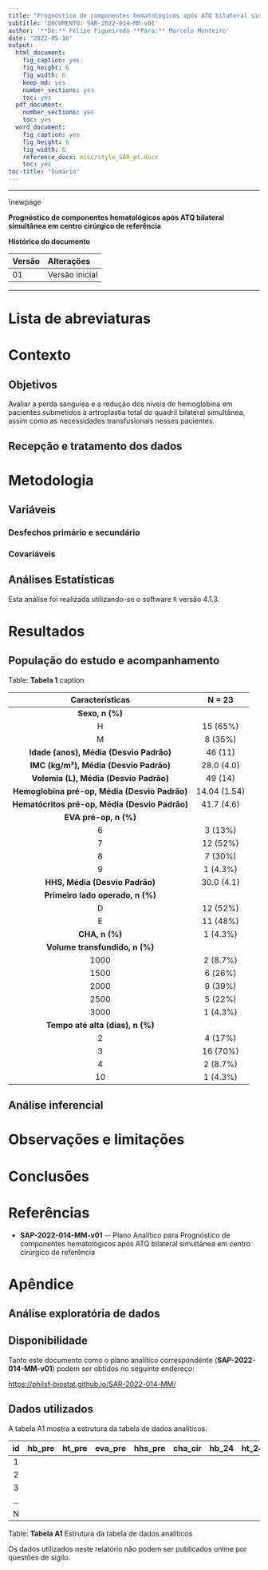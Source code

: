 ```yaml
---
title: "Prognóstico de componentes hematológicos após ATQ bilateral simultânea em centro cirúrgico de referência"
subtitle: 'DOCUMENTO: SAR-2022-014-MM-v01'
author: '**De:** Felipe Figueiredo **Para:** Marcelo Monteiro'
date: "2022-05-16"
output:
  html_document:
    fig_caption: yes
    fig_height: 6
    fig_width: 6
    keep_md: yes
    number_sections: yes
    toc: yes
  pdf_document:
    number_sections: yes
    toc: yes
  word_document:
    fig_caption: yes
    fig_height: 6
    fig_width: 6
    reference_docx: misc/style_SAR_pt.docx
    toc: yes
toc-title: "Sumário"
---
```




---

\newpage

**Prognóstico de componentes hematológicos após ATQ bilateral simultânea em centro cirúrgico de referência**

**Histórico do documento**


|Versão |Alterações     |
|:------|:--------------|
|01     |Versão inicial |



---

# Lista de abreviaturas

# Contexto

## Objetivos

Avaliar a perda sanguíea e a redução dos níveis de hemoglobina em pacientes submetidos à artroplastia total do quadril bilateral simultânea, assim como as necessidades transfusionais nesses pacientes.

## Recepção e tratamento dos dados

# Metodologia

## Variáveis

### Desfechos primário e secundário

### Covariáveis

## Análises Estatísticas

Esta análise foi realizada utilizando-se o software `R` versão 4.1.3.

# Resultados

## População do estudo e acompanhamento


Table: **Tabela 1** caption

|              **Características**               |  **N = 23**  |
|:----------------------------------------------:|:------------:|
|                __Sexo, n (%)__                 |              |
|                       H                        |   15 (65%)   |
|                       M                        |   8 (35%)    |
|    __Idade (anos), Média (Desvio Padrão)__     |   46 (11)    |
|     __IMC (kg/m²), Média (Desvio Padrão)__     |  28.0 (4.0)  |
|     __Volemia (L), Média (Desvio Padrão)__     |   49 (14)    |
| __Hemoglobina pré-op, Média (Desvio Padrão)__  | 14.04 (1.54) |
| __Hematócritos pré-op, Média (Desvio Padrão)__ |  41.7 (4.6)  |
|             __EVA pré-op, n (%)__              |              |
|                       6                        |   3 (13%)    |
|                       7                        |   12 (52%)   |
|                       8                        |   7 (30%)    |
|                       9                        |   1 (4.3%)   |
|         __HHS, Média (Desvio Padrão)__         |  30.0 (4.1)  |
|        __Primeiro lado operado, n (%)__        |              |
|                       D                        |   12 (52%)   |
|                       E                        |   11 (48%)   |
|                 __CHA, n (%)__                 |   1 (4.3%)   |
|         __Volume transfundido, n (%)__         |              |
|                      1000                      |   2 (8.7%)   |
|                      1500                      |   6 (26%)    |
|                      2000                      |   9 (39%)    |
|                      2500                      |   5 (22%)    |
|                      3000                      |   1 (4.3%)   |
|        __Tempo até alta (dias), n (%)__        |              |
|                       2                        |   4 (17%)    |
|                       3                        |   16 (70%)   |
|                       4                        |   2 (8.7%)   |
|                       10                       |   1 (4.3%)   |



## Análise inferencial



# Observações e limitações

# Conclusões

# Referências

- **SAP-2022-014-MM-v01** -- Plano Analítico para Prognóstico de componentes hematológicos após ATQ bilateral simultânea em centro cirúrgico de referência

# Apêndice

## Análise exploratória de dados



## Disponibilidade

Tanto este documento como o plano analítico correspondente (**SAP-2022-014-MM-v01**) podem ser obtidos no seguinte endereço:

<!-- Este documento pode ser obtido no seguinte endereço: -->

<https://philsf-biostat.github.io/SAR-2022-014-MM/>

<!-- O cliente solicitou que esta análise seja mantida confidencial. -->
<!-- Tanto este documento como o plano analítico correspondente (**SAP-2022-014-MM-v01**) portanto não foram publicados online e apenas o título e o ano da análise foram incluídas no portfólio do consultor. -->
<!-- O portfólio pode ser visto em: -->

<!-- <https://philsf-biostat.github.io/> -->

## Dados utilizados

A tabela A1 mostra a estrutura  da tabela de dados analíticos.


| id  | hb_pre | ht_pre | eva_pre | hhs_pre | cha_cir | hb_24 | ht_24 | cha_24 | vol_24 | eva_24 | perda_hb_24 | perda_sang_24 | hb_48 | ht_48 | cha_48 | vol_48 | eva_48 | perda_hb_48 | perda_sang_48 | hhs_6s |
|:---:|:------:|:------:|:-------:|:-------:|:-------:|:-----:|:-----:|:------:|:------:|:------:|:-----------:|:-------------:|:-----:|:-----:|:------:|:------:|:------:|:-----------:|:-------------:|:------:|
|  1  |        |        |         |         |         |       |       |        |        |        |             |               |       |       |        |        |        |             |               |        |
|  2  |        |        |         |         |         |       |       |        |        |        |             |               |       |       |        |        |        |             |               |        |
|  3  |        |        |         |         |         |       |       |        |        |        |             |               |       |       |        |        |        |             |               |        |
| ... |        |        |         |         |         |       |       |        |        |        |             |               |       |       |        |        |        |             |               |        |
|  N  |        |        |         |         |         |       |       |        |        |        |             |               |       |       |        |        |        |             |               |        |

Table: **Tabela A1** Estrutura da tabela de dados analíticos

Os dados utilizados neste relatório não podem ser publicados online por questões de sigilo.
